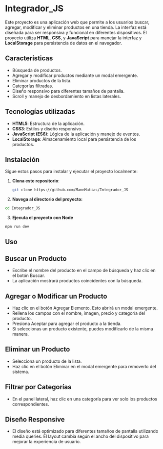 ﻿# Integrador_JS

Este proyecto es una aplicación web que permite a los usuarios buscar, agregar, modificar y eliminar productos en una tienda. La interfaz está diseñada para ser responsiva y funcional en diferentes dispositivos. El proyecto utiliza **HTML**, **CSS**, y **JavaScript** para manejar la interfaz y **LocalStorage** para persistencia de datos en el navegador.

## Características
- Búsqueda de productos.
- Agregar y modificar productos mediante un modal emergente.
- Eliminar productos de la lista.
- Categorías filtradas.
- Diseño responsivo para diferentes tamaños de pantalla.
- Scroll y manejo de desbordamiento en listas laterales.

## Tecnologías utilizadas
- **HTML5**: Estructura de la aplicación.
- **CSS3**: Estilos y diseño responsivo.
- **JavaScript (ES6)**: Lógica de la aplicación y manejo de eventos.
- **LocalStorage**: Almacenamiento local para persistencia de los productos.

## Instalación
Sigue estos pasos para instalar y ejecutar el proyecto localmente:

1. **Clona este repositorio**:
   ```bash
   git clone https://github.com/MannMatias/Integrador_JS

2. **Navega al directorio del proyecto:**

```bash
cd Integrador_JS
```
3. **Ejecuta el proyecto con Node**
```bash
npm run dev
```


## Uso
## Buscar un Producto
- Escribe el nombre del producto en el campo de búsqueda y haz clic en el botón Buscar.
- La aplicación mostrará productos coincidentes con la búsqueda.
## Agregar o Modificar un Producto
- Haz clic en el botón Agregar Elemento. Esto abrirá un modal emergente.
- Rellena los campos con el nombre, imagen, precio y categoría del producto.
- Presiona Aceptar para agregar el producto a la tienda.
- Si seleccionas un producto existente, puedes modificarlo de la misma manera.
## Eliminar un Producto
- Selecciona un producto de la lista.
- Haz clic en el botón Eliminar en el modal emergente para removerlo del sistema.
## Filtrar por Categorías
- En el panel lateral, haz clic en una categoría para ver solo los productos correspondientes.
## Diseño Responsive
- El diseño está optimizado para diferentes tamaños de pantalla utilizando media queries. El layout cambia según el ancho del dispositivo para mejorar la experiencia de usuario.
